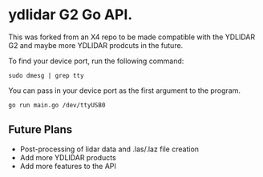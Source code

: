 # ydlidar G2 Go API.

This was forked from an X4 repo to be made compatible with the YDLIDAR G2 and maybe more YDLIDAR prodcuts in the future.


To find your device port, run the following command:
```plaintext
sudo dmesg | grep tty
```


You can pass in your device port as the first argument to the program.
```plaintext
go run main.go /dev/ttyUSB0
```

## Future Plans
* Post-processing of lidar data and .las/.laz file creation
* Add more YDLIDAR products
* Add more features to the API